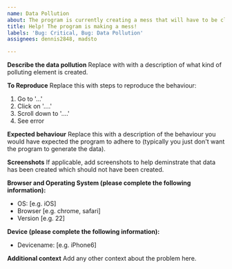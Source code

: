 ```yaml
---
name: Data Pollution
about: The program is currently creating a mess that will have to be cleaned up.
title: Help! The program is making a mess!
labels: 'Bug: Critical, Bug: Data Pollution'
assignees: dennis2848, madsto

---
```


**Describe the data pollution**
Replace with with a description of what kind of polluting element is created.

**To Reproduce**
Replace this with steps to reproduce the behaviour:
1. Go to '...'
2. Click on '....'
3. Scroll down to '....'
4. See error

**Expected behaviour**
Replace this with a description of the behaviour you would have expected the program to adhere to (typically you just don't want the program to generate the data).

**Screenshots**
If applicable, add screenshots to help deminstrate that data has been created which should not have been created.

**Browser and Operating System (please complete the following information):**
 - OS: [e.g. iOS]
 - Browser [e.g. chrome, safari]
 - Version [e.g. 22]

**Device (please complete the following information):**
 - Devicename: [e.g. iPhone6]

**Additional context**
Add any other context about the problem here.
